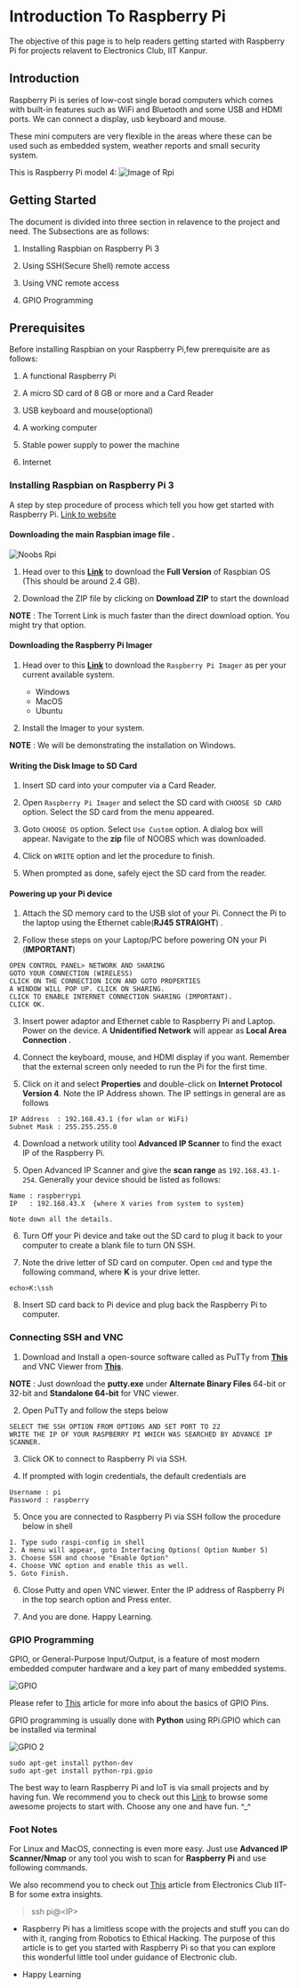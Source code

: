 # Introduction To Raspberry Pi

The objective of this page is to help readers getting started with Raspberry Pi for projects relavent to Electronics Club, IIT Kanpur.

## Introduction

Raspberry Pi is series of low-cost single borad computers which comes with built-in features such as WiFi and Bluetooth and some USB and HDMI ports. We can connect a display, usb keyboard and mouse.

These mini computers are very flexible in the areas where these can be used such as embedded system, weather reports and small security system.

This is Raspberry Pi model 4:
![Image of Rpi](Rpi1.png)

## Getting Started

The document is divided into three section in relavence to the project and need.
The Subsections are as follows:

1. Installing Raspbian on Raspberry Pi 3

2. Using SSH(Secure Shell) remote access

3. Using VNC remote access

4. GPIO Programming

## Prerequisites

Before installing Raspbian on your Raspberry Pi,few prerequisite are as follows:

1. A functional Raspberry Pi

2. A micro SD card of 8 GB or more and a Card Reader

3. USB keyboard and mouse(optional)

4. A working computer

5. Stable power supply to power the machine

6. Internet

### Installing Raspbian on Raspberry Pi 3

A step by step procedure of process which tell you how get started with Raspberry Pi.
[Link to website](https://projects.raspberrypi.org/en/projects/raspberry-pi-setting-up)

#### Downloading the main **Raspbian** image file .

![Noobs Rpi](rpnoob.jpg)

1. Head over to this **[Link](https://www.raspberrypi.org/downloads/noobs/ "NOOBS Download Page")** to download the **Full Version** of Raspbian OS (This should be around 2.4 GB).

2. Download the ZIP file by clicking on **Download ZIP** to start the download

**NOTE** : The Torrent Link is much faster than the direct download option. You might try that option.

#### Downloading the **Raspberry Pi Imager**

1.  Head over to this **[Link](https://www.raspberrypi.org/downloads/ "Raspberry Pi Imager")** to download the `Raspberry Pi Imager` as per your current available system.

    - Windows
    - MacOS
    - Ubuntu

2.  Install the Imager to your system.

**NOTE** : We will be demonstrating the installation on Windows.

#### Writing the Disk Image to SD Card

1. Insert SD card into your computer via a Card Reader.

2. Open `Raspberry Pi Imager` and select the SD card with `CHOOSE SD CARD` option. Select the SD card from the menu appeared.

3. Goto `CHOOSE OS` option. Select `Use Custom` option. A dialog box will appear. Navigate to the **zip** file of NOOBS which was downloaded.

4. Click on `WRITE` option and let the procedure to finish.

5. When prompted as done, safely eject the SD card from the reader.

#### Powering up your Pi device

1. Attach the SD memory card to the USB slot of your Pi. Connect the Pi to the laptop using the Ethernet cable(**RJ45 STRAIGHT**) .

2. Follow these steps on your Laptop/PC before powering ON your Pi (**IMPORTANT**)

```
OPEN CONTROL PANEL> NETWORK AND SHARING
GOTO YOUR CONNECTION (WIRELESS)
CLICK ON THE CONNECTION ICON AND GOTO PROPERTIES
A WINDOW WILL POP UP. CLICK ON SHARING.
CLICK TO ENABLE INTERNET CONNECTION SHARING (IMPORTANT).
CLICK OK.
```

3. Insert power adaptor and Ethernet cable to Raspberry Pi and Laptop. Power on the device. A **Unidentified Network** will appear as **Local Area Connection** .

4. Connect the keyboard, mouse, and HDMI display if you want. Remember that the external screen only needed to run the Pi for the first time.

5. Click on it and select **Properties** and double-click on **Internet Protocol Version 4**. Note the IP Address shown. The IP settings in general are as follows

```
IP Address  : 192.168.43.1 (for wlan or WiFi)
Subnet Mask : 255.255.255.0
```

4. Download a network utility tool **Advanced IP Scanner** to find the exact IP of the Raspberry Pi.

5. Open Advanced IP Scanner and give the **scan range** as `192.168.43.1-254`. Generally your device should be listed as follows:

```
Name : raspberrypi
IP   : 192.168.43.X  {where X varies from system to system}

Note down all the details.
```

6. Turn Off your Pi device and take out the SD card to plug it back to your computer to create a blank file to turn ON SSH.

7. Note the drive letter of SD card on computer. Open `cmd` and type the following command, where **K** is your drive letter.

```
echo>K:\ssh
```

8. Insert SD card back to Pi device and plug back the Raspberry Pi to computer.

### Connecting SSH and VNC

1. Download and Install a open-source software called as PuTTy from **[This](https://www.chiark.greenend.org.uk/~sgtatham/putty/latest.html)** and VNC Viewer from **[This](https://www.realvnc.com/en/connect/download/viewer/)**.

**NOTE** : Just download the **putty.exe** under **Alternate Binary Files** 64-bit or 32-bit and **Standalone 64-bit** for VNC viewer.

2. Open PuTTy and follow the steps below

```
SELECT THE SSH OPTION FROM OPTIONS AND SET PORT TO 22
WRITE THE IP OF YOUR RASPBERRY PI WHICH WAS SEARCHED BY ADVANCE IP SCANNER.
```

3. Click OK to connect to Raspberry Pi via SSH.

4. If prompted with login credentials, the default credentials are

```
Username : pi
Password : raspberry
```

5. Once you are connected to Raspberry Pi via SSH follow the procedure below in shell

```
1. Type sudo raspi-config in shell
2. A menu will appear, goto Interfacing Options( Option Number 5)
3. Choose SSH and choose "Enable Option"
4. Choose VNC option and enable this as well.
5. Goto Finish.
```

6. Close Putty and open VNC viewer. Enter the IP address of Raspberry Pi in the top search option and Press enter.

7. And you are done. Happy Learning.

### GPIO Programming

GPIO, or General-Purpose Input/Output, is a feature of most modern embedded computer hardware and a key part of many embedded systems.

![GPIO](gpio.jpg)

Please refer to [This](https://www.ics.com/blog/introduction-gpio-programming) article for more info about the basics of GPIO Pins.

GPIO programming is usually done with **Python** using RPi.GPIO
which can be installed via terminal

![GPIO 2](gpio2.jpg)

```
sudo apt-get install python-dev
sudo apt-get install python-rpi.gpio
```

The best way to learn Raspberry Pi and IoT is via small projects and by having fun. We recommend you to check out this [Link](https://projects.raspberrypi.org/en/projects?hardware%5B%5D=raspberry-pi) to browse some awesome projects to start with. Choose any one and have fun. ^\_^

### Foot Notes

For Linux and MacOS, connecting is even more easy.
Just use **Advanced IP Scanner/Nmap** or any tool you wish to scan for **Raspberry Pi** and use following commands.

We also recommend you to check out [This](https://elec-club-iitb.github.io/tutorials/r_pi/) article from Electronics Club IIT-B for some extra insights.

> ssh pi@\<IP>

- Raspberry Pi has a limitless scope with the projects and stuff you can do with it, ranging from Robotics to Ethical Hacking. The purpose of this article is to get you started with Raspberry Pi so that you can explore this wonderful little tool under guidance of Electronic club.

- Happy Learning
